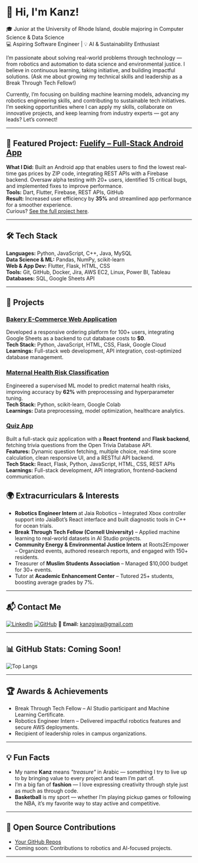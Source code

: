 # 👋 Hi, I'm Kanz!  
🎓 Junior at the University of Rhode Island, double majoring in Computer Science & Data Science  
💻 Aspiring Software Engineer | 💡 AI & Sustainability Enthusiast

I’m passionate about solving real-world problems through technology — from robotics and automation to data science and environmental justice. I believe in continuous learning, taking initiative, and building impactful solutions. (Ask me about growing my technical skills and leadership as a Break Through Tech Fellow!)  

Currently, I’m focusing on building machine learning models, advancing my robotics engineering skills, and contributing to sustainable tech initiatives. I’m seeking opportunities where I can apply my skills, collaborate on innovative projects, and keep learning from industry experts — got any leads? Let’s connect!  

---

## 🎯 Featured Project: [Fuelify – Full-Stack Android App](https://github.com/KanzGiwa/GasPriceTracker)  
**What I Did:** Built an Android app that enables users to find the lowest real-time gas prices by ZIP code, integrating REST APIs with a Firebase backend. Oversaw alpha testing with 20+ users, identified 15 critical bugs, and implemented fixes to improve performance.  
**Tools:** Dart, Flutter, Firebase, REST APIs, GitHub  
**Result:** Increased user efficiency by **35%** and streamlined app performance for a smoother experience.  
Curious? [See the full project here](https://github.com/KanzGiwa/GasPriceTracker).  

---

## 🛠 Tech Stack  
**Languages:** Python, JavaScript, C++, Java, MySQL  
**Data Science & ML:** Pandas, NumPy, scikit-learn  
**Web & App Dev:** Flutter, Flask, HTML, CSS  
**Tools:** Git, GitHub, Docker, Jira, AWS EC2, Linux, Power BI, Tableau  
**Databases:** SQL, Google Sheets API  

---

## 🚀 Projects  

### [Bakery E-Commerce Web Application](https://github.com/KanzGiwa/SweetTreats)  
Developed a responsive ordering platform for 100+ users, integrating Google Sheets as a backend to cut database costs to **$0**.  
**Tech Stack:** Python, JavaScript, HTML, CSS, Flask, Google Cloud  
**Learnings:** Full-stack web development, API integration, cost-optimized database management.  

### [Maternal Health Risk Classification](https://github.com/KanzGiwa/Maternal-Health-Risk-Machine-Learning-Project)  
Engineered a supervised ML model to predict maternal health risks, improving accuracy by **62%** with preprocessing and hyperparameter tuning.  
**Tech Stack:** Python, scikit-learn, Google Colab  
**Learnings:** Data preprocessing, model optimization, healthcare analytics.  

### [Quiz App](https://github.com/KanzGiwa/Quiz-App)  
Built a full-stack quiz application with a **React frontend** and **Flask backend**, fetching trivia questions from the Open Trivia Database API.  
**Features:** Dynamic question fetching, multiple choice, real-time score calculation, clean responsive UI, and a RESTful API backend.  
**Tech Stack:** React, Flask, Python, JavaScript, HTML, CSS, REST APIs  
**Learnings:** Full-stack development, API integration, frontend-backend communication.  


## 🌍 Extracurriculars & Interests
- **Robotics Engineer Intern** at Jaia Robotics – Integrated Xbox controller support into JaiaBot’s React interface and built diagnostic tools in C++ for ocean trials.  
- **Break Through Tech Fellow (Cornell University)** – Applied machine learning to real-world datasets in AI Studio projects.  
- **Community Energy & Environmental Justice Intern** at Roots2Empower – Organized events, authored research reports, and engaged with 150+ residents.  
- Treasurer of **Muslim Students Association** – Managed $10,000 budget for 30+ events.  
- Tutor at **Academic Enhancement Center** – Tutored 25+ students, boosting average grades by 7%.  

---

## 📬 Contact Me
[![LinkedIn](https://img.shields.io/badge/LinkedIn-Kanz%20Giwa-blue?style=for-the-badge&logo=linkedin)](https://www.linkedin.com/in/kanz-giwa)
[![GitHub](https://img.shields.io/badge/GitHub-KanzGiwa-181717?style=for-the-badge&logo=github)](https://github.com/KanzGiwa)
📧 **Email:** kanzgiwa@gmail.com  

---

## 📊 GitHub Stats: Coming Soon!  
![Top Langs](https://github-readme-stats.vercel.app/api/top-langs/?username=KanzGiwa&layout=compact&theme=radical)  

---

## 🏆 Awards & Achievements
- Break Through Tech Fellow – AI Studio participant and Machine Learning Certificate.  
- Robotics Engineer Intern – Delivered impactful robotics features and secure AWS deployments.  
- Recipient of leadership roles in campus organizations.  

---

## 💡 Fun Facts  
- My name **Kanz** means *"treasure"* in Arabic — something I try to live up to by bringing value to every project and team I’m part of.  
- I’m a big fan of **fashion** — I love expressing creativity through style just as much as through code.  
- **Basketball** is my sport — whether I’m playing pickup games or following the NBA, it’s my favorite way to stay active and competitive.  

---

## 🤝 Open Source Contributions
- [Your GitHub Repos](https://github.com/KanzGiwa?tab=repositories)  
- Coming soon: Contributions to robotics and AI-focused projects.  

---

